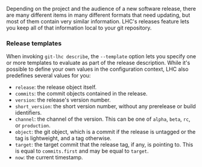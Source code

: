 Depending on the project and the audience of a new software release, there are many different items in many different formats that need updating, but most of them contain very similar information. LHC's releases feature lets you keep all of that information local to your git repository.

### Release templates

When invoking `git-lhc describe`, the `--template` option lets you specify one or more templates to evaluate as part of the release description. While it's possible to define your own values in the configuration context, LHC also predefines several values for you:

- `release`: the release object itself.
- `commits`: the commit objects contained in the release.
- `version`: the release's version number.
- `short_version`: the short version number, without any prerelease or build identifiers.
- `channel`: the channel of the version. This can be one of `alpha`, `beta`, `rc`, or `production`.
- `object`: the git object, which is a commit if the release is untagged or the tag is lightweight, and a tag otherwise.
- `target`: the target commit that the release tag, if any, is pointing to. This is equal to `commits.first` and may be equal to `target`.
- `now`: the current timestamp.